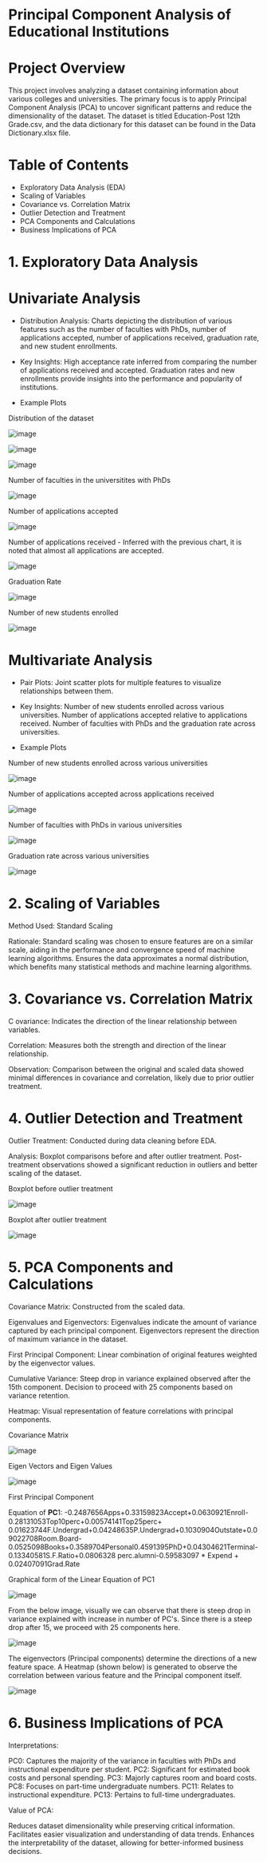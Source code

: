 # Principal Component Analysis of Educational Institutions

# Project Overview
This project involves analyzing a dataset containing information about various colleges and universities. The primary focus is to apply Principal Component Analysis (PCA) to uncover significant patterns and reduce the dimensionality of the dataset. The dataset is titled Education-Post 12th Grade.csv, and the data dictionary for this dataset can be found in the Data Dictionary.xlsx file.

# Table of Contents
* Exploratory Data Analysis (EDA)
* Scaling of Variables
* Covariance vs. Correlation Matrix
* Outlier Detection and Treatment
* PCA Components and Calculations
* Business Implications of PCA

# 1. Exploratory Data Analysis 
# Univariate Analysis

* Distribution Analysis: Charts depicting the distribution of various features such as the number of faculties with PhDs, number of applications accepted, number of applications received, graduation rate, and new student enrollments.

* Key Insights:
High acceptance rate inferred from comparing the number of applications received and accepted.
Graduation rates and new enrollments provide insights into the performance and popularity of institutions.

* Example Plots

Distribution of the dataset

![image](https://github.com/nit-stack/Principal-Component-Analysis-of-Educational-Institutions/assets/174468592/b0023ef4-726b-4f30-b061-6623f1e2163d)

![image](https://github.com/nit-stack/Principal-Component-Analysis-of-Educational-Institutions/assets/174468592/bfec56f2-04ce-4054-a8c4-b18221917bd4)

![image](https://github.com/nit-stack/Principal-Component-Analysis-of-Educational-Institutions/assets/174468592/3382b6b0-1374-4e37-85e6-9aa7d75f8f07)

Number of faculties in the universitites with PhDs

![image](https://github.com/nit-stack/Principal-Component-Analysis-of-Educational-Institutions/assets/174468592/1f67b1b4-e58a-4a3b-8926-9ab52697c1da)

Number of applications accepted

![image](https://github.com/nit-stack/Principal-Component-Analysis-of-Educational-Institutions/assets/174468592/0a025f3a-c96b-48cf-a679-3e5d046b7b1c)

Number of applications received - Inferred with the previous chart, it is noted that almost all applications are accepted.

![image](https://github.com/nit-stack/Principal-Component-Analysis-of-Educational-Institutions/assets/174468592/7394462f-d77d-4790-84a0-3983f54e0c16)

Graduation Rate

![image](https://github.com/nit-stack/Principal-Component-Analysis-of-Educational-Institutions/assets/174468592/596eda7e-b8af-48d8-96fb-8007b03f93ed)

Number of new students enrolled

![image](https://github.com/nit-stack/Principal-Component-Analysis-of-Educational-Institutions/assets/174468592/c5ae9d6c-77ee-4355-a3b3-fa4d20273960)

# Multivariate Analysis

* Pair Plots: Joint scatter plots for multiple features to visualize relationships between them.
* Key Insights:
Number of new students enrolled across various universities.
Number of applications accepted relative to applications received.
Number of faculties with PhDs and the graduation rate across universities.

* Example Plots

Number of new students enrolled across various universities

![image](https://github.com/nit-stack/Principal-Component-Analysis-of-Educational-Institutions/assets/174468592/500f80c9-7294-47d9-a9b0-c564aec6e203)

Number of applications accepted across applications received

![image](https://github.com/nit-stack/Principal-Component-Analysis-of-Educational-Institutions/assets/174468592/d195e33a-5a4c-4cec-a34e-6dad580aed8c)

Number of faculties with PhDs in various universities

![image](https://github.com/nit-stack/Principal-Component-Analysis-of-Educational-Institutions/assets/174468592/7c2595b4-799e-4b77-92aa-4e42a49bd30d)

Graduation rate across various universities

![image](https://github.com/nit-stack/Principal-Component-Analysis-of-Educational-Institutions/assets/174468592/9396a911-39a4-4254-b128-ca0fa8d3142c)

# 2. Scaling of Variables

Method Used: Standard Scaling

Rationale:
Standard scaling was chosen to ensure features are on a similar scale, aiding in the performance and convergence speed of machine learning algorithms.
Ensures the data approximates a normal distribution, which benefits many statistical methods and machine learning algorithms.

# 3. Covariance vs. Correlation Matrix
C
ovariance: Indicates the direction of the linear relationship between variables.

Correlation: Measures both the strength and direction of the linear relationship.

Observation:
Comparison between the original and scaled data showed minimal differences in covariance and correlation, likely due to prior outlier treatment.

# 4. Outlier Detection and Treatment
Outlier Treatment: Conducted during data cleaning before EDA.

Analysis:
Boxplot comparisons before and after outlier treatment.
Post-treatment observations showed a significant reduction in outliers and better scaling of the dataset.

Boxplot before outlier treatment

![image](https://github.com/nit-stack/Principal-Component-Analysis-of-Educational-Institutions/assets/174468592/ba6acc2e-c40d-47e4-9559-8754a24f9620)

Boxplot after outlier treatment

![image](https://github.com/nit-stack/Principal-Component-Analysis-of-Educational-Institutions/assets/174468592/dc54a698-3452-406d-8a10-5b189fa7cae9)

# 5. PCA Components and Calculations
Covariance Matrix: Constructed from the scaled data.

Eigenvalues and Eigenvectors:
Eigenvalues indicate the amount of variance captured by each principal component.
Eigenvectors represent the direction of maximum variance in the dataset.

First Principal Component:
Linear combination of original features weighted by the eigenvector values.

Cumulative Variance:
Steep drop in variance explained observed after the 15th component.
Decision to proceed with 25 components based on variance retention.

Heatmap: Visual representation of feature correlations with principal components.

Covariance Matrix

![image](https://github.com/nit-stack/Principal-Component-Analysis-of-Educational-Institutions/assets/174468592/01e34f73-4df5-4490-8120-c6270c4f3a07)

Eigen Vectors and Eigen Values

![image](https://github.com/nit-stack/Principal-Component-Analysis-of-Educational-Institutions/assets/174468592/ab00e472-fafe-4649-870a-905a7d0c410c)

First Principal Component

Equation of 𝐏𝐂1: -0.2487656Apps+0.33159823Accept+0.0630921Enroll-0.28131053Top10perc+0.00574141Top25perc+ 0.01623744F.Undergrad+0.04248635P.Undergrad+0.1030904Outstate+0.09022708Room.Board-0.0525098Books+0.3589704Personal0.4591395PhD+0.04304621Terminal-0.13340581S.F.Ratio+0.0806328 perc.alumni-0.59583097 * Expend + 0.02407091Grad.Rate

Graphical form of the Linear Equation of PC1

![image](https://github.com/nit-stack/Principal-Component-Analysis-of-Educational-Institutions/assets/174468592/031ba977-61c0-404c-8b7c-115718aad82d)

From the below image, visually we can observe that there is steep drop in variance explained with increase in number of PC's. Since there is a steep drop after 15, we proceed with 25 components here.

![image](https://github.com/nit-stack/Principal-Component-Analysis-of-Educational-Institutions/assets/174468592/330b4229-bfed-4782-ba86-8421c8786245)

The eigenvectors (Principal components) determine the directions of a new feature space. A Heatmap (shown below) is generated to observe the correlation between various feature and the Principal component itself.

![image](https://github.com/nit-stack/Principal-Component-Analysis-of-Educational-Institutions/assets/174468592/f14aa05b-1f79-44d0-bd17-9b1b75275867)

# 6. Business Implications of PCA

Interpretations:

PC0: Captures the majority of the variance in faculties with PhDs and instructional expenditure per student.
PC2: Significant for estimated book costs and personal spending.
PC3: Majorly captures room and board costs.
PC8: Focuses on part-time undergraduate numbers.
PC11: Relates to instructional expenditure.
PC13: Pertains to full-time undergraduates.

Value of PCA:

Reduces dataset dimensionality while preserving critical information.
Facilitates easier visualization and understanding of data trends.
Enhances the interpretability of the dataset, allowing for better-informed business decisions.
